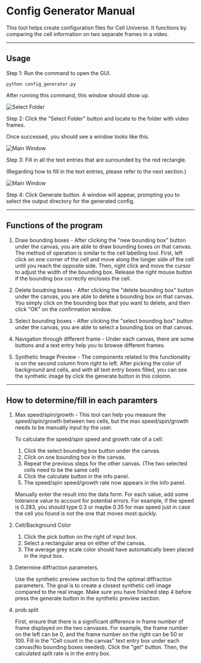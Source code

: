 Config Generator Manual
===
This tool helps create configuration files for Cell Universe. It functions by comparing the cell information on two separate frames in a video.

---
## Usage

Step 1: Run the command to open the GUI.
```
python config_generator.py
```
After running this command, this window should show up.

![Select Folder](readme_assets/select_folder.png) 



Step 2: Click the "Select Folder" button and locate to the folder with video frames.

Once successed, you should see a window looks like this.

![Main Window](readme_assets/main_window.png)



Step 3: Fill in all the text entries that are surrounded by the red rectangle.

(Regarding how to fill in the text entries, please refer to the next section.)

![Main Window](readme_assets/required_parameters.png)



Step 4: Click Generate button. A window will appear, prompting you to select the output directory for the generated config.

---

## Functions of the program

1. Draw bounding boxes - After clicking the "new bounding box" button under the canvas, you are able to draw bounding boxes on that canvas. The method of operation is similar to the cell labelling tool. First, left click on one corner of the cell and move along the longer side of the cell until you reach the opposite side. Then, right click and move the cursor to adjust the width of the bounding box. Release the right mouse button if the bounding box correctly encloses the cell.

2. Delete boudning boxes - After clicking the "delete bounding box" button under the canvas, you are able to delete a bounding box on that canvas. You simply click on the bounding box that you want to delete, and then click "OK" on the confirmation window.

3. Select bounding boxes - After clicking the "select bounding box" button under the canvas, you are able to select a bounding box on that canvas.

4. Navigation through different frame - Under each canvas, there are some buttons and a text entry help you to browse different frames.

5. Synthetic Image Preview - The components related to this functionality is on the second column from right to left. After picking the color of background and cells, and with all text entry boxes filled, you can see the synthetic image by click the generate button in this colomn.

---

## How to determine/fill in each paramters

1. Max speed/spin/growth - This tool can help you measure the speed/spin/growth between two cells, but the max speed/spin/growth needs to be manually input by the user.

   To calculate the speed/spin speed and growth rate of a cell:
   1. Click the select bounding box button under the canvas.
   2. Click on one bounding box in the canvas.
   3. Repeat the previous steps for the other canvas. (The two selected cells need to be the same cell)
   4. Click the calculate button in the info panel.
   5. The speed/spin speed/growth rate now appears in the info panel.

   Manually enter the result into the data form. For each value, add some tolerance value to account for potential errors. For example, if the speed is 0.283, you should type 0.3 or maybe 0.35 for max speed just in case the cell you found is not the one that moves most quickly.

2. Cell/Background Color

    1.	Click the pick button on the right of input box.
    2.	Select a rectangular area on either of the canvas.
    3.	The average grey scale color should have automatically been placed in the input box.

3. Determine diffraction parameters.

    Use the synthetic preview section to find the optimal diffraction parameters. The goal is to create a closest synthetic cell image compared to the real image. Make sure you have finished step 4 before press the generate button in the synthetic preview section.

4. prob.split

    First, ensure that there is a significant difference in frame number of frame displayed on the two canvases. For example, the frame number on the left can be 0, and the frame number on the right can be 50 or 100. Fill in the "Cell count in the canvas" text entry box under each canvas(No bounding boxes needed). Click the "get" button. Then, the calculated split rate is in the entry box.


